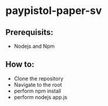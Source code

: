 # paypistol-paper-sv


## Prerequisits:
- Nodejs and Npm

## How to:
- Clone the repository
- Navigate to the root
- perform npm install
- perform nodejs app.js